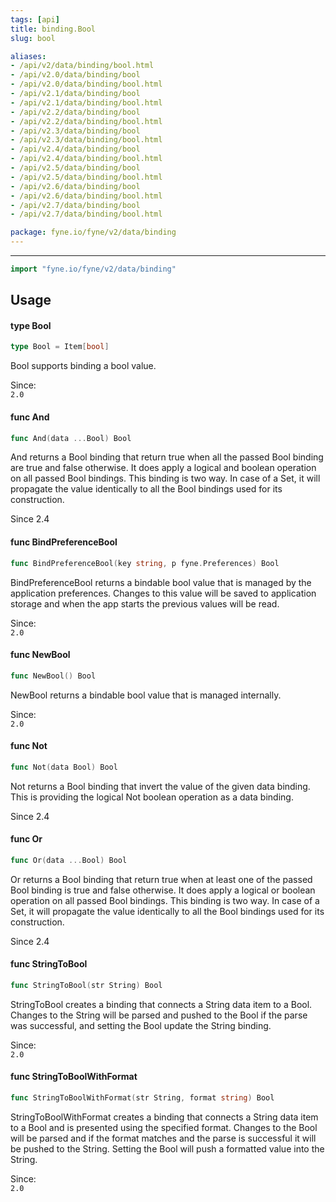 ```yaml
---
tags: [api]
title: binding.Bool
slug: bool

aliases:
- /api/v2/data/binding/bool.html
- /api/v2.0/data/binding/bool
- /api/v2.0/data/binding/bool.html
- /api/v2.1/data/binding/bool
- /api/v2.1/data/binding/bool.html
- /api/v2.2/data/binding/bool
- /api/v2.2/data/binding/bool.html
- /api/v2.3/data/binding/bool
- /api/v2.3/data/binding/bool.html
- /api/v2.4/data/binding/bool
- /api/v2.4/data/binding/bool.html
- /api/v2.5/data/binding/bool
- /api/v2.5/data/binding/bool.html
- /api/v2.6/data/binding/bool
- /api/v2.6/data/binding/bool.html
- /api/v2.7/data/binding/bool
- /api/v2.7/data/binding/bool.html

package: fyne.io/fyne/v2/data/binding
---
```



---
```go
import "fyne.io/fyne/v2/data/binding"
```

## Usage

#### type Bool

```go
type Bool = Item[bool]
```

Bool supports binding a bool value.


<div class="since">Since: <code>
2.0</code></div>

#### func  And

```go
func And(data ...Bool) Bool
```
And returns a Bool binding that return true when all the passed Bool binding are true and false otherwise. It does apply a logical and boolean operation on all passed Bool bindings. This binding is two way. In case of a Set, it will propagate the value identically to all the Bool bindings used for its construction.

Since 2.4

#### func  BindPreferenceBool

```go
func BindPreferenceBool(key string, p fyne.Preferences) Bool
```
BindPreferenceBool returns a bindable bool value that is managed by the application preferences. Changes to this value will be saved to application storage and when the app starts the previous values will be read.


<div class="since">Since: <code>
2.0</code></div>

#### func  NewBool

```go
func NewBool() Bool
```
NewBool returns a bindable bool value that is managed internally.


<div class="since">Since: <code>
2.0</code></div>

#### func  Not

```go
func Not(data Bool) Bool
```
Not returns a Bool binding that invert the value of the given data binding. This is providing the logical Not boolean operation as a data binding.

Since 2.4

#### func  Or

```go
func Or(data ...Bool) Bool
```
Or returns a Bool binding that return true when at least one of the passed Bool binding is true and false otherwise. It does apply a logical or boolean operation on all passed Bool bindings. This binding is two way. In case of a Set, it will propagate the value identically to all the Bool bindings used for its construction.

Since 2.4

#### func  StringToBool

```go
func StringToBool(str String) Bool
```
StringToBool creates a binding that connects a String data item to a Bool. Changes to the String will be parsed and pushed to the Bool if the parse was successful, and setting the Bool update the String binding.


<div class="since">Since: <code>
2.0</code></div>

#### func  StringToBoolWithFormat

```go
func StringToBoolWithFormat(str String, format string) Bool
```
StringToBoolWithFormat creates a binding that connects a String data item to a Bool and is presented using the specified format. Changes to the Bool will be parsed and if the format matches and the parse is successful it will be pushed to the String. Setting the Bool will push a formatted value into the String.


<div class="since">Since: <code>
2.0</code></div>
